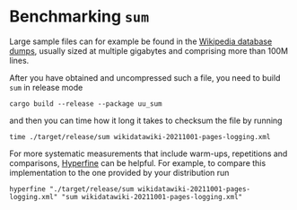 # Benchmarking `sum`

<!-- spell-checker:ignore wikidatawiki -->

Large sample files can for example be found in the [Wikipedia database dumps](https://dumps.wikimedia.org/wikidatawiki/latest/), usually sized at multiple gigabytes and comprising more than 100M lines.

After you have obtained and uncompressed such a file, you need to build `sum` in release mode

```shell
cargo build --release --package uu_sum
```

and then you can time how it long it takes to checksum the file by running

```shell
time ./target/release/sum wikidatawiki-20211001-pages-logging.xml
```

For more systematic measurements that include warm-ups, repetitions and comparisons, [Hyperfine](https://github.com/sharkdp/hyperfine) can be helpful. For example, to compare this implementation to the one provided by your distribution run

```shell
hyperfine "./target/release/sum wikidatawiki-20211001-pages-logging.xml" "sum wikidatawiki-20211001-pages-logging.xml"
```
